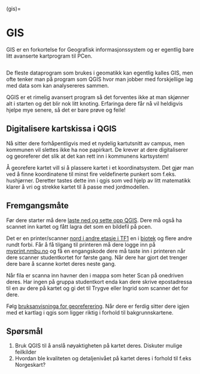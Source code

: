 (gis)=

# GIS

GIS er en forkortelse for Geografisk informasjonssystem og er egentlig bare litt avanserte kartprogram til PCen.

```{image} ../bilder/gis.png
```

De fleste dataprogram som brukes i geomatikk kan egentlig kalles GIS, men ofte tenker man på program som QGIS hvor man jobber med forskjellige lag med data som kan analysereres sammen.

QGIS er et rimelig avansert program så det forventes ikke at man skjønner alt i starten og det blir nok litt knoting. Erfaringa dere får nå vil heldigvis hjelpe mye senere, så det er bare prøve og feile!

## Digitalisere kartskissa i QGIS

Nå sitter dere forhåpentligvis med et nydelig kartutsnitt av campus, men kommunen vil slettes ikke ha noe papirkart. De krever at dere digitaliserer og  georeferer det slik at det kan rett inn i kommunens kartsystem!

Å georefere kartet vill si å plassere kartet i et koordinatsystem. Det gjør man ved å finne koordinatene til minst fire veldefinerte punkert som f.eks. hushjørner. Deretter tastes dette inn i qgis som ved hjelp av litt matematikk klarer å vri og strekke kartet til å passe med jordmodellen.

## Fremgangsmåte

Før dere starter må dere [laste ned og sette opp QGIS](/bruksanvisninger/qgis_intro.md). Dere må også ha scannet inn kartet og fått lagra det som en bildefil på pcen.

Det er en printer/scanner [nord i andre etasje i TF1](https://link.mazemap.com/lBEoe8OY) en i [biotek](https://link.mazemap.com/DDupHkQX) og flere andre rundt forbi. 
Får å få tilgang til printeren må dere logge inn på [myprint.nmbu.no](https://myprint.nmbu.no/) og få en engangskode dere må taste inn i printeren når dere scanner studentkortet for første gang. Når dere har gjort det trenger dere bare å scanne kortet deres neste gang.

Når fila er scanna inn havner den i mappa som heter Scan på onedriven deres.
Har ingen på gruppa studentkort enda kan dere skrive epostadressa til en av dere på kartet og gi det til Trygve eller Ingrid som scanner det for dere.

Følg [bruksanvisninga for georeferering](/bruksanvisninger/qgis_georef.md). Når dere er ferdig sitter dere igjen med et kartlag i qgis som ligger riktig i forhold til bakgrunnskartene.

## Spørsmål
1. Bruk QGIS til å anslå nøyaktigheten på kartet deres. Diskuter mulige feilkilder
2. Hvordan ble kvaliteten og detaljenivået på kartet deres i forhold til f.eks Norgeskart?